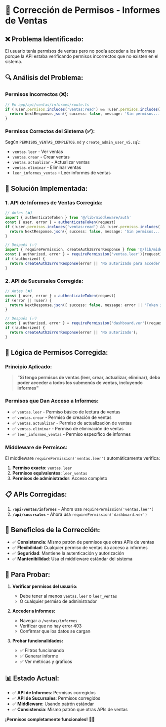 # 🔐 Corrección de Permisos - Informes de Ventas

## ❌ **Problema Identificado:**
El usuario tenía permisos de ventas pero no podía acceder a los informes porque la API estaba verificando permisos incorrectos que no existen en el sistema.

## 🔍 **Análisis del Problema:**

### **Permisos Incorrectos (❌):**
```typescript
// En app/api/ventas/informes/route.ts
if (!user.permisos.includes('ventas:read') && !user.permisos.includes('ventas:admin')) {
  return NextResponse.json({ success: false, message: 'Sin permisos...' }, { status: 403 })
}
```

### **Permisos Correctos del Sistema (✅):**
Según `PERMISOS_VENTAS_COMPLETOS.md` y `create_admin_user_v5.sql`:
- `ventas.leer` - Ver ventas
- `ventas.crear` - Crear ventas  
- `ventas.actualizar` - Actualizar ventas
- `ventas.eliminar` - Eliminar ventas
- `leer_informes_ventas` - Leer informes de ventas

## 🔧 **Solución Implementada:**

### **1. API de Informes de Ventas Corregida:**
```typescript
// Antes (❌)
import { authenticateToken } from '@/lib/middleware/auth'
const { user, error } = authenticateToken(request)
if (!user.permisos.includes('ventas:read') && !user.permisos.includes('ventas:admin')) {
  return NextResponse.json({ success: false, message: 'Sin permisos...' }, { status: 403 })
}

// Después (✅)
import { requirePermission, createAuthzErrorResponse } from '@/lib/middleware/auth'
const { authorized, error } = requirePermission('ventas.leer')(request);
if (!authorized) {
  return createAuthzErrorResponse(error || 'No autorizado para acceder a informes de ventas');
}
```

### **2. API de Sucursales Corregida:**
```typescript
// Antes (❌)
const { user, error } = authenticateToken(request)
if (error || !user) {
  return NextResponse.json({ success: false, message: error || 'Token inválido' }, { status: 401 })
}

// Después (✅)
const { authorized, error } = requirePermission('dashboard.ver')(request);
if (!authorized) {
  return createAuthzErrorResponse(error || 'No autorizado');
}
```

## 🎯 **Lógica de Permisos Corregida:**

### **Principio Aplicado:**
> **"Si tengo permisos de ventas (leer, crear, actualizar, eliminar), debo poder acceder a todos los submenús de ventas, incluyendo informes"**

### **Permisos que Dan Acceso a Informes:**
- ✅ `ventas.leer` - Permiso básico de lectura de ventas
- ✅ `ventas.crear` - Permiso de creación de ventas
- ✅ `ventas.actualizar` - Permiso de actualización de ventas
- ✅ `ventas.eliminar` - Permiso de eliminación de ventas
- ✅ `leer_informes_ventas` - Permiso específico de informes

### **Middleware de Permisos:**
El middleware `requirePermission('ventas.leer')` automáticamente verifica:
1. **Permiso exacto**: `ventas.leer`
2. **Permisos equivalentes**: `leer_ventas`
3. **Permisos de administrador**: Acceso completo

## 📋 **APIs Corregidas:**

1. **`/api/ventas/informes`** - Ahora usa `requirePermission('ventas.leer')`
2. **`/api/sucursales`** - Ahora usa `requirePermission('dashboard.ver')`

## 🚀 **Beneficios de la Corrección:**

- ✅ **Consistencia**: Mismo patrón de permisos que otras APIs de ventas
- ✅ **Flexibilidad**: Cualquier permiso de ventas da acceso a informes
- ✅ **Seguridad**: Mantiene la autenticación y autorización
- ✅ **Mantenibilidad**: Usa el middleware estándar del sistema

## 🧪 **Para Probar:**

1. **Verificar permisos del usuario:**
   - Debe tener al menos `ventas.leer` o `leer_ventas`
   - O cualquier permiso de administrador

2. **Acceder a informes:**
   - Navegar a `/ventas/informes`
   - Verificar que no hay error 403
   - Confirmar que los datos se cargan

3. **Probar funcionalidades:**
   - ✅ Filtros funcionando
   - ✅ Generar informe
   - ✅ Ver métricas y gráficos

## 📊 **Estado Actual:**

- ✅ **API de Informes**: Permisos corregidos
- ✅ **API de Sucursales**: Permisos corregidos  
- ✅ **Middleware**: Usando patrón estándar
- ✅ **Consistencia**: Mismo patrón que otras APIs de ventas

**¡Permisos completamente funcionales!** 🔐✨
